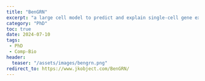 ```yaml
---
title: "BenGRN"
excerpt: "a large cell model to predict and explain single-cell gene expression"
category: "PhD"
toc: true
date: 2024-07-10
tags:
 - PhD
 - Comp-Bio
header:
  teaser: "/assets/images/bengrn.png"
redirect_to: https://www.jkobject.com/BenGRN/
---
```

